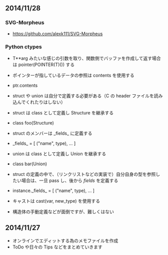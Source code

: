 ## 2014/11/28

### SVG-Morpheus
- https://github.com/alexk111/SVG-Morpheus

### Python ctypes
- T**arg みたいな感じの引数を取り、関数側でバッファを作成して返す場合は pointer(POINTER(T)()) する
- ポインターが指しているデータの参照は contents を使用する
 - ptr.contents
- struct や union は自分で定義する必要がある（C の header ファイルを読み込んでくれたりはしない）
- struct は class として定義し Structure を継承する
 - class foo(Structure)
- struct のメンバーは \_fields_ に定義する
 - \_fields_ = [ ("name", type), ... ]
- union は class として定義し Union を継承する
 - class bar(Union)
- struct の定義の中で、（リンクリストなどの実装で）自分自身の型を参照したい場合は、一旦 pass し、後から _fields_ を定義する
 - instance.\_fields_ = [ ("name", type), ... ]
- キャストは cast(var, new_type) を使用する

- 構造体の手動定義などが面倒ですが、難しくはない

## 2014/11/27

- オンラインでエディットする為のメモファイルを作成
- ToDo や日々の Tips などをまとめていきます
